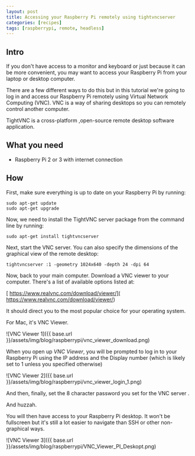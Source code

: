 ```yaml
---
layout: post
title: Accessing your Raspberry Pi remotely using tightvncserver
categories: [recipes]
tags: [raspberrypi, remote, headless]
---
```


## Intro
If you don't have access to a monitor and keyboard or just because it can be more convenient, you may want to access your Raspberry Pi from your laptop or desktop computer.

There are a few different ways to do this but in this tutorial we're going to log in and access our Raspberry Pi remotely using Virtual Network Computing (VNC). VNC is a way of sharing desktops so you can remotely control another computer.

TightVNC is a cross-platform ,open-source remote desktop software application.


## What you need

- Raspberry Pi 2 or 3 with internet connection

## How

First, make sure everything is up to date on your Raspberry Pi by running:

    sudo apt-get update
    sudo apt-get upgrade

Now, we need to install the TightVNC server package from the command line by running:

    sudo apt-get install tightvncserver

Next, start the VNC server. You can also specify the dimensions of the graphical view of the remote desktop:

    tightvncserver :1 -geometry 1024x640 -depth 24 -dpi 64


Now, back to your main computer. Download a VNC viewer to your computer. There's a list of available options listed at:

[ https://www.realvnc.com/download/viewer/]( https://www.realvnc.com/download/viewer/)

It should direct you to the most popular choice for your operating system.

For Mac, it's VNC Viewer.

![VNC Viewer 1]({{ base.url }}/assets/img/blog/raspberrypi/vnc_viewer_download.png)


When you open up *VNC Viewer*, you will be prompted to log in to your Raspberry Pi using the IP address and the Display number (which is likely set to 1 unless you specified otherwise)

![VNC Viewer 2]({{ base.url }}/assets/img/blog/raspberrypi/vnc_viewer_login_1.png)


And then, finally, set the 8 character password you set for the VNC server .

And huzzah.

You will then have access to your Raspberry Pi desktop. It won't be fullscreen but it's still a lot easier to navigate than SSH or other non-graphical ways.


![VNC Viewer 3]({{ base.url }}/assets/img/blog/raspberrypi/VNC_Viewer_PI_Deskopt.png)
